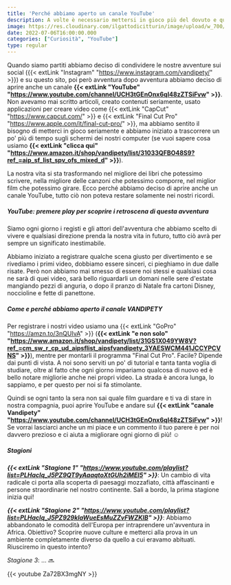 ```yaml
---
title: 'Perché abbiamo aperto un canale YouTube'
description: A volte è necessario mettersi in gioco più del dovuto e questa ci sembrava l'occasione giusta per farlo.
image: https://res.cloudinary.com/ilgattodicitturin/image/upload/w_700/f_auto,q_auto:eco/v1657123237/Articoli/Come_e_perche_abbiamo_aperto_un_canale_YouTube.png
date: 2022-07-06T16:00:00.000
categories: ["Curiosità", "YouTube"]
type: regular
---
```


Quando siamo partiti abbiamo deciso di condividere le nostre avventure sui social ({{< extLink "Instagram" "https://www.instagram.com/vandipety/" >}}) e su questo sito, poi però avventura dopo avventura abbiamo deciso di aprire anche un canale **{{< extLink "YouTube" "https://www.youtube.com/channel/UCH3tGEnOnx6ql48zZTSiFvw" >}}**.
Non avevamo mai scritto articoli, creato contenuti seriamente, usato applicazioni per creare video come {{< extLink "CapCut" "https://www.capcut.com/" >}} e {{< extLink "Final Cut Pro" "https://www.apple.com/it/final-cut-pro/" >}}, ma abbiamo sentito il bisogno di metterci in gioco seriamente e abbiamo iniziato a trascorrere un po' più di tempo sugli schermi dei nostri computer  (se vuoi sapere cosa usiamo **{{< extLink "clicca qui" "https://www.amazon.it/shop/vandipety/list/31033QFBO48S9?ref_=aip_sf_list_spv_ofs_mixed_d" >}}**).  

La nostra vita si sta trasformando nel migliore dei libri che potessimo scrivere, nella migliore delle canzoni che potessimo comporre, nel miglior film che potessimo girare.
Ecco perché abbiamo deciso di aprire anche un canale YouTube, tutto ciò non poteva restare solamente nei nostri ricordi. 

##### YouTube: premere play per scoprire i retroscena di questa avventura
Siamo ogni giorno i registi e gli attori dell'avventura che abbiamo scelto di vivere e qualsiasi direzione prenda la nostra vita in futuro, tutto ciò avrà per sempre un significato inestimabile. 

Abbiamo iniziato a registrare qualche scena giusto per divertimento e se rivediamo i primi video, dobbiamo essere sinceri, ci pieghiamo in due dalle risate. Però non abbiamo mai smesso di essere noi stessi e qualsiasi cosa ne sarà di quei video, sarà bello riguardarli un domani nelle sere d'estate mangiando pezzi di anguria, o dopo il pranzo di Natale fra cartoni Disney, noccioline e fette di panettone.

##### Come e perché abbiamo aperto il canale VANDIPETY
Per registrare i nostri video usiamo una {{< extLink "GoPro" "https://amzn.to/3nQUIvA" >}} (**{{< extLink "e non solo" "https://www.amazon.it/shop/vandipety/list/31GS1X049YW8V?ref_=cm_sw_r_cp_ud_aipsflist_aipsfvandipety_3YAESWCM441JCCYPCVNS" >}}**), mentre per montarli il programma "Final Cut Pro". Facile?
Dipende dai punti di vista. A noi sono serviti un po' di tutorial e tanta tanta voglia di studiare, oltre al fatto che ogni giorno impariamo qualcosa di nuovo ed è bello notare migliorie anche nei propri video. La strada è ancora lunga, lo sappiamo, e per questo per noi si fa stimolante. 

Quindi se ogni tanto la sera non sai quale film guardare e ti va di stare in nostra compagnia, puoi aprire YouTube e andare sul **{{< extLink "canale Vandipety" "https://www.youtube.com/channel/UCH3tGEnOnx6ql48zZTSiFvw" >}}**! Se vorrai lasciarci anche un mi piace e un commento il tuo parere è per noi davvero prezioso e ci aiuta a migliorare ogni giorno di più! ☺️

##### Stagioni
_**{{< extLink "Stagione 1" "https://www.youtube.com/playlist?list=PLHaclq_J5PZ9QT9yAaaqtoXtGUh2iMEI5" >}}**_: Un cambio di vita radicale ci porta alla scoperta di paesaggi mozzafiato, città affascinanti e persone straordinarie nel nostro continente. Sali a bordo, la prima stagione inizia qui!

_**{{< extLink "Stagione 2" "https://www.youtube.com/playlist?list=PLHaclq_J5PZ929klaWueEsMuZZvFWZKIB" >}}**_: Abbiamo abbandonato le comodità dell'Europa per intraprendere un'avventura in Africa. Obiettivo? Scoprire nuove culture e metterci alla prova in un ambiente completamente diverso da quello a cui eravamo abituati. Riusciremo in questo intento?

_Stagione 3_: ... 🔜

{{< youtube Za72BX3mgNY >}}
